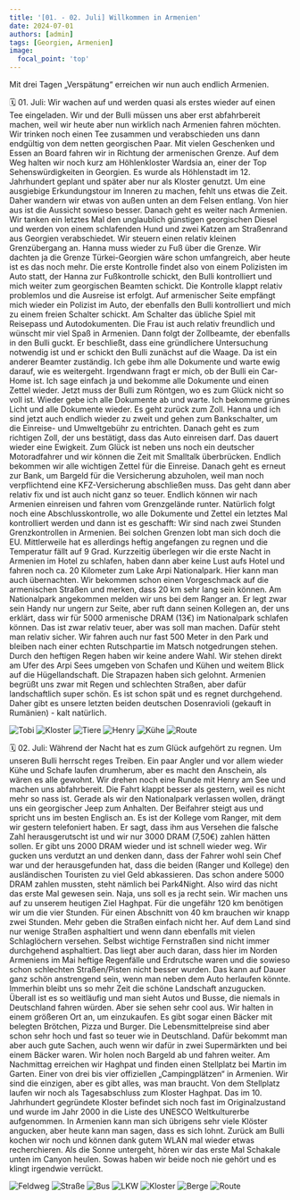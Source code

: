 ```yaml
---
title: '[01. - 02. Juli] Willkommen in Armenien'
date: 2024-07-01
authors: [admin]
tags: [Georgien, Armenien]
image:
  focal_point: 'top'
---
```

Mit drei Tagen „Verspätung“ erreichen wir nun auch endlich Armenien.

<!--more-->

🗓️ 01. Juli: Wir wachen auf und werden quasi als erstes wieder auf einen Tee eingeladen. Wir und der Bulli müssen uns aber erst abfahrbereit machen, weil wir heute aber nun wirklich nach Armenien fahren möchten. Wir trinken noch einen Tee zusammen und verabschieden uns dann endgültig von dem netten georgischen Paar. Mit vielen Geschenken und Essen an Board fahren wir in Richtung der armenischen Grenze. Auf dem Weg halten wir noch kurz am Höhlenkloster Wardsia an, einer der Top Sehenswürdigkeiten in Georgien. Es wurde als Höhlenstadt im 12. Jahrhundert geplant und später aber nur als Kloster genutzt. Um eine ausgiebige Erkundungstour im Inneren zu machen, fehlt uns etwas die Zeit. Daher wandern wir etwas von außen unten an dem Felsen entlang. Von hier aus ist die Aussicht sowieso besser. Danach geht es weiter nach Armenien. Wir tanken ein letztes Mal den unglaublich günstigen georgischen Diesel und werden von einem schlafenden Hund und zwei Katzen am Straßenrand aus Georgien verabschiedet. Wir steuern einen relativ kleinen Grenzübergang an. Hanna muss wieder zu Fuß über die Grenze. Wir dachten ja die Grenze Türkei-Georgien wäre schon umfangreich, aber heute ist es das noch mehr. Die erste Kontrolle findet also von einem Polizisten im Auto statt, der Hanna zur Fußkontrolle schickt, den Bulli kontrolliert und mich weiter zum georgischen Beamten schickt. Die Kontrolle klappt relativ problemlos und die Ausreise ist erfolgt. Auf armenischer Seite empfängt mich wieder ein Polizist im Auto, der ebenfalls den Bulli kontrolliert und mich zu einem freien Schalter schickt. Am Schalter das übliche Spiel mit Reisepass und Autodokumenten. Die Frau ist auch relativ freundlich und wünscht mir viel Spaß in Armenien. Dann folgt der Zollbeamte, der ebenfalls in den Bulli guckt. Er beschließt, dass eine gründlichere Untersuchung notwendig ist und er schickt den Bulli zunächst auf die Waage. Da ist ein anderer Beamter zuständig. Ich gebe ihm alle Dokumente und warte ewig darauf, wie es weitergeht. Irgendwann fragt er mich, ob der Bulli ein Car-Home ist. Ich sage einfach ja und bekomme alle Dokumente und einen Zettel wieder. Jetzt muss der Bulli zum Röntgen, wo es zum Glück nicht so voll ist. Wieder gebe ich alle Dokumente ab und warte. Ich bekomme grünes Licht und alle Dokumente wieder. Es geht zurück zum Zoll. Hanna und ich sind jetzt auch endlich wieder zu zweit und gehen zum Bankschalter, um die Einreise- und Umweltgebühr zu entrichten. Danach geht es zum richtigen Zoll, der uns bestätigt, dass das Auto einreisen darf. Das dauert wieder eine Ewigkeit. Zum Glück ist neben uns noch ein deutscher Motoradfahrer und wir können die Zeit mit Smalltalk überbrücken. Endlich bekommen wir alle wichtigen Zettel für die Einreise. Danach geht es erneut zur Bank, um Bargeld für die Versicherung abzuholen, weil man noch verpflichtend eine KFZ-Versicherung abschließen muss. Das geht dann aber relativ fix und ist auch nicht ganz so teuer. Endlich können wir nach Armenien einreisen und fahren vom Grenzgelände runter. Natürlich folgt noch eine Abschlusskontrolle, wo alle Dokumente und Zettel ein letztes Mal kontrolliert werden und dann ist es geschafft: Wir sind nach zwei Stunden Grenzkontrollen in Armenien. Bei solchen Grenzen lobt man sich doch die EU. Mittlerweile hat es allerdings heftig angefangen zu regnen und die Temperatur fällt auf 9 Grad. Kurzzeitig überlegen wir die erste Nacht in Armenien im Hotel zu schlafen, haben dann aber keine Lust aufs Hotel und fahren noch ca. 20 Kilometer zum Lake Arpi Nationalpark. Hier kann man auch übernachten. Wir bekommen schon einen Vorgeschmack auf die armenischen Straßen und merken, dass 20 km sehr lang sein können. Am Nationalpark angekommen melden wir uns bei dem Ranger an. Er legt zwar sein Handy nur ungern zur Seite, aber ruft dann seinen Kollegen an, der uns erklärt, dass wir für 5000 armenische DRAM (13€) im Nationalpark schlafen können. Das ist zwar relativ teuer, aber was soll man machen. Dafür steht man relativ sicher. Wir fahren auch nur fast 500 Meter in den Park und bleiben nach einer echten Rutschpartie im Matsch notgedrungen stehen. Durch den heftigen Regen haben wir keine andere Wahl. Wir stehen direkt am Ufer des Arpi Sees umgeben von Schafen und Kühen und weitem Blick auf die Hügellandschaft. Die Strapazen haben sich gelohnt. Armenien begrüßt uns zwar mit Regen und schlechten Straßen, aber dafür landschaftlich super schön. Es ist schon spät und es regnet durchgehend. Daher gibt es unsere letzten beiden deutschen Dosenravioli (gekauft in Rumänien) - kalt natürlich.

<img src="Tobi.jpg" alt="Tobi" caption="">

<img src="Hoehlenklosterr.jpg" alt="Kloster" caption="">

<img src="HundKatze.jpg" alt="Tiere" caption="">

<img src="HenrySee.jpg" alt="Henry" caption="">

<img src="Kuehe.jpg" alt="Kühe" caption="">

<img src="Route_01.07.24.jpg" alt="Route" caption=" ">

🗓️ 02. Juli: Während der Nacht hat es zum Glück aufgehört zu regnen. Um unseren Bulli herrscht reges Treiben. Ein paar Angler und vor allem wieder Kühe und Schafe laufen drumherum, aber es macht den Anschein, als wären es alle gewohnt. Wir drehen noch eine Runde mit Henry am See und machen uns abfahrbereit. Die Fahrt klappt besser als gestern, weil es nicht mehr so nass ist. Gerade als wir den Nationalpark verlassen wollen, drängt uns ein georgischer Jeep zum Anhalten. Der Beifahrer steigt aus und spricht uns im besten Englisch an. Es ist der Kollege vom Ranger, mit dem wir gestern telefoniert haben. Er sagt, dass ihm aus Versehen die falsche Zahl herausgerutscht ist und wir nur 3000 DRAM (7,50€) zahlen hätten sollen. Er gibt uns 2000 DRAM wieder und ist schnell wieder weg. Wir gucken uns verdutzt an und denken dann, dass der Fahrer wohl sein Chef war und der herausgefunden hat, dass die beiden (Ranger und Kollege) den ausländischen Touristen zu viel Geld abkassieren. Das schon andere 5000 DRAM zahlen mussten, steht nämlich bei Park4Night. Also wird das nicht das erste Mal gewesen sein. Naja, uns soll es ja recht sein. Wir machen uns auf zu unserem heutigen Ziel Haghpat. Für die ungefähr 120 km benötigen wir um die vier Stunden. Für einen Abschnitt von 40 km brauchen wir knapp zwei Stunden. Mehr geben die Straßen einfach nicht her. Auf dem Land sind nur wenige Straßen asphaltiert und wenn dann ebenfalls mit vielen Schlaglöchern versehen. Selbst wichtige Fernstraßen sind nicht immer durchgehend asphaltiert. Das liegt aber auch daran, dass hier im Norden Armeniens im Mai heftige Regenfälle und Erdrutsche waren und die sowieso schon schlechten Straßen/Pisten nicht besser wurden. Das kann auf Dauer ganz schön anstrengend sein, wenn man neben dem Auto herlaufen könnte. Immerhin bleibt uns so mehr Zeit die schöne Landschaft anzugucken. Überall ist es so weitläufig und man sieht Autos und Busse, die niemals in Deutschland fahren würden. Aber sie sehen sehr cool aus. Wir halten in einem größeren Ort an, um einzukaufen. Es gibt sogar einen Bäcker mit belegten Brötchen, Pizza und Burger. Die Lebensmittelpreise sind aber schon sehr hoch und fast so teuer wie in Deutschland. Dafür bekommt man aber auch gute Sachen, auch wenn wir dafür in zwei Supermärkten und bei einem Bäcker waren. Wir holen noch Bargeld ab und fahren weiter. Am Nachmittag erreichen wir Haghpat und finden einen Stellplatz bei Martin im Garten. Einer von drei bis vier offiziellen „Campingplätzen“ in Armenien. Wir sind die einzigen, aber es gibt alles, was man braucht. Von dem Stellplatz laufen wir noch als Tagesabschluss zum Kloster Haghpat. Das im 10. Jahrhundert gegründete Kloster befindet sich noch fast im Originalzustand und wurde im Jahr 2000 in die Liste des UNESCO Weltkulturerbe aufgenommen. In Armenien kann man sich übrigens sehr viele Klöster angucken, aber heute kann man sagen, dass es sich lohnt. Zurück am Bulli kochen wir noch und können dank gutem WLAN mal wieder etwas recherchieren. Als die Sonne untergeht, hören wir das erste Mal Schakale unten im Canyon heulen. Sowas haben wir beide noch nie gehört und es klingt irgendwie verrückt.

<img src="Feldweg.jpg" alt="Feldweg" caption="">

<img src="Strasse.jpg" alt="Straße" caption="">

<img src="Bus.jpg" alt="Bus" caption="">

<img src="LKW.jpg" alt="LKW" caption="">

<img src="Kloster.jpg" alt="Kloster" caption="">

<img src="Berge.jpg" alt="Berge" caption="">

<img src="Route_02.07.24.jpg" alt="Route" caption=" ">
